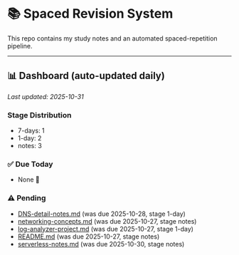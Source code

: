 # 📚 Spaced Revision System

This repo contains my study notes and an automated spaced-repetition pipeline.

---

## 📊 Dashboard (auto-updated daily)

_Last updated: 2025-10-31_


### Stage Distribution
- 7-days: 1
- 1-day: 2
- notes: 3

### ✅ Due Today
- None 🎉

### ⚠️ Pending
- [DNS-detail-notes.md](notes/DNS-detail-notes.md) (was due 2025-10-28, stage 1-day)
- [networking-concepts.md](notes/networking-concepts.md) (was due 2025-10-27, stage notes)
- [log-analyzer-project.md](notes/log-analyzer-project.md) (was due 2025-10-27, stage 1-day)
- [README.md](notes/README.md) (was due 2025-10-27, stage notes)
- [serverless-notes.md](notes/serverless-notes.md) (was due 2025-10-30, stage notes)